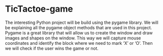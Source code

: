 # TicTactoe-game
The interesting Python project will be build using the pygame library. We will be explaining all the pygame object methods that are used in this project. Pygame is a great library that will allow us to create the window and draw images and shapes on the window. This way we will capture mouse coordinates and identify the block where we need to mark ‘X’ or ‘O’. Then we will check if the user wins the game or not.
